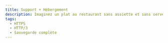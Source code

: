 ```yaml
---
title: Support + Hébergement
description: Imaginez un plat au restaurant sans assiette et sans serveur. Un site sans hébergement fiable et un support présent 24/7 c’est exactement la même chose.
tags:
  - HTTPS
  - HTTP/3
  - Sauvegarde complète
---
```

